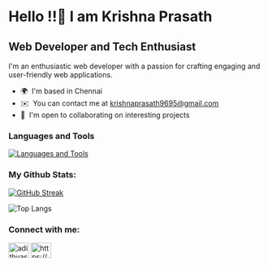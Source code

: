 Hello !!👋 I am Krishna Prasath
====================================

Web Developer and Tech Enthusiast
-------------------------------------

I'm an enthusiastic web developer with a passion for crafting engaging and user-friendly web applications.


* 🌍  I'm based in Chennai
* ✉️  You can contact me at [krishnaprasath9695@gmail.com](mailto:krishnaprasath9695@gmail.com)
* 🤝  I'm open to collaborating on interesting projects


<h3>Languages and Tools</h3>

[![Languages and Tools](https://skillicons.dev/icons?i=c,css,bootstrap,py,mongodb,sqlite,git,html,linux,mysql,docker,figma,aws,github,ts,js,react,nodejs,graphql,tailwind,php,azure,vue,dynamodb)](https://skillicons.dev)

<h3>My Github Stats:</h3>

[![GitHub Streak](https://streak-stats.demolab.com?user=KrishnaPrasath)](https://git.io/streak-stats)
<br/>


![Top Langs](https://github-readme-stats.vercel.app/api/top-langs/?username=KrishnaPrasath&theme=github_dark&layout=donut&hide=CSS,SCSS)



<h3 align="left">Connect with me:</h3>
<p align="left">
<a href="https://x.com/murdoc077" target="blank"><img align="center" src="https://raw.githubusercontent.com/rahuldkjain/github-profile-readme-generator/master/src/images/icons/Social/twitter.svg" alt="adithyasakaray" height="30" width="40" /></a>
<a href="https://www.linkedin.com/in/skrishnaprasath/" target="blank"><img align="center" src="https://raw.githubusercontent.com/rahuldkjain/github-profile-readme-generator/master/src/images/icons/Social/linked-in-alt.svg" alt="https://www.linkedin.com/in/skrishnaprasath/" height="30" width="40" /></a>
</p>

<!--
Here are some ideas to get you started:

- 🔭 I’m currently working on ...
- 🌱 I’m currently learning ...
- 👯 I’m looking to collaborate on ...
- 🤔 I’m looking for help with ...
- 💬 Ask me about ...
- 📫 How to reach me: ...
- 😄 Pronouns: ...
- ⚡ Fun fact: ...
-->
